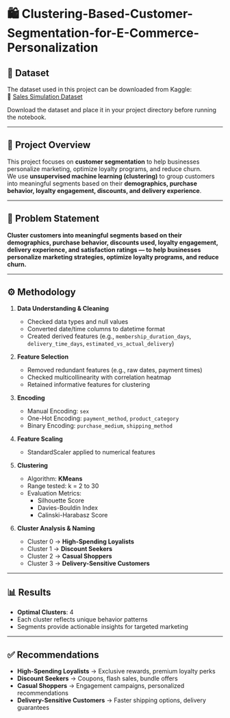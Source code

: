 # 🛍️ Clustering-Based-Customer-Segmentation-for-E-Commerce-Personalization

## 📂 Dataset
The dataset used in this project can be downloaded from Kaggle:  
🔗 [Sales Simulation Dataset](https://www.kaggle.com/datasets/noeyislearning/sales-simulation)  

Download the dataset and place it in your project directory before running the notebook.

---

## 📌 Project Overview
This project focuses on **customer segmentation** to help businesses personalize marketing, optimize loyalty programs, and reduce churn.  
We use **unsupervised machine learning (clustering)** to group customers into meaningful segments based on their **demographics, purchase behavior, loyalty engagement, discounts, and delivery experience**.

---

## 🎯 Problem Statement
**Cluster customers into meaningful segments based on their demographics, purchase behavior, discounts used, loyalty engagement, delivery experience, and satisfaction ratings — to help businesses personalize marketing strategies, optimize loyalty programs, and reduce churn.**

---

## ⚙️ Methodology
1. **Data Understanding & Cleaning**
   - Checked data types and null values  
   - Converted date/time columns to datetime format  
   - Created derived features (e.g., `membership_duration_days`, `delivery_time_days`, `estimated_vs_actual_delivery`)  

2. **Feature Selection**
   - Removed redundant features (e.g., raw dates, payment times)  
   - Checked multicollinearity with correlation heatmap  
   - Retained informative features for clustering  

3. **Encoding**
   - Manual Encoding: `sex`  
   - One-Hot Encoding: `payment_method`, `product_category`  
   - Binary Encoding: `purchase_medium`, `shipping_method`  

4. **Feature Scaling**
   - StandardScaler applied to numerical features  

5. **Clustering**
   - Algorithm: **KMeans**  
   - Range tested: k = 2 to 30  
   - Evaluation Metrics:  
     - Silhouette Score  
     - Davies-Bouldin Index  
     - Calinski-Harabasz Score  

6. **Cluster Analysis & Naming**
   - Cluster 0 → **High-Spending Loyalists**  
   - Cluster 1 → **Discount Seekers**  
   - Cluster 2 → **Casual Shoppers**  
   - Cluster 3 → **Delivery-Sensitive Customers**  

---

## 📊 Results
- **Optimal Clusters**: 4  
- Each cluster reflects unique behavior patterns  
- Segments provide actionable insights for targeted marketing  

---

## ✅ Recommendations
- **High-Spending Loyalists** → Exclusive rewards, premium loyalty perks  
- **Discount Seekers** → Coupons, flash sales, bundle offers  
- **Casual Shoppers** → Engagement campaigns, personalized recommendations  
- **Delivery-Sensitive Customers** → Faster shipping options, delivery guarantees  
